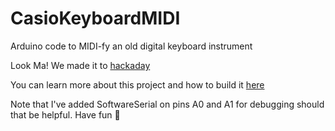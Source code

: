 # CasioKeyboardMIDI
Arduino code to MIDI-fy an old digital keyboard instrument

Look Ma! We made it to [hackaday](https://hackaday.com/2020/05/23/adding-midi-to-an-old-casio-keyboard)

You can learn more about this project and how to build it [here](https://medium.com/@mero11.gh/midi-fying-an-old-casio-digital-keyboard-6a9ae9f3092b?sk=4bbd402e457ac49a23d123bb412c1bf2)

Note that I've added SoftwareSerial on pins A0 and A1 for debugging should that be helpful. Have fun 💃

